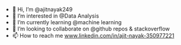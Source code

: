 - 👋 Hi, I’m @ajitnayak249
- 👀 I’m interested in @Data Analysis
- 🌱 I’m currently learning @machine learning
- 💞️ I’m looking to collaborate on @github repos & stackoverflow
- 📫 How to reach me www.linkedin.com/in/ajit-nayak-350977221

<!---
ajitnayak249/ajitnayak249 is a ✨ special ✨ repository because its `README.md` (this file) appears on your GitHub profile.
You can click the Preview link to take a look at your changes.
--->

